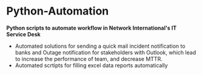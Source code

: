 # Python-Automation
<b> Python scripts to automate workflow in Network International's IT Service Desk </b> <br>
- Automated solutions for sending a quick mail incident notification to banks and 
Outage notification for stakeholders with Outlook, which lead to increase the performance of team, 
and decrease MTTR. <br>
- Automated scrtipts for filling excel data reports automatically
